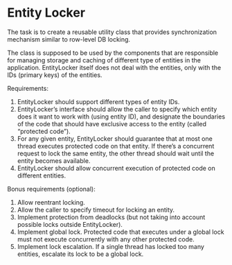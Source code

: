 # Entity Locker
The task is to create a reusable utility class that provides synchronization mechanism similar to row-level DB locking.

The class is supposed to be used by the components that are responsible for managing storage and
caching of different type of entities in the application.
EntityLocker itself does not deal with the entities, only with the IDs (primary keys) of the entities.

Requirements:
1. EntityLocker should support different types of entity IDs.
2. EntityLocker’s interface should allow the caller to specify which entity does it want to work with (using entity ID),
   and designate the boundaries of the code that should have exclusive access to the entity (called “protected code”).
3. For any given entity, EntityLocker should guarantee that at most one thread executes protected code on that entity.
   If there’s a concurrent request to lock the same entity, the other thread should wait until the entity becomes available.
4. EntityLocker should allow concurrent execution of protected code on different entities.


Bonus requirements (optional):
1. Allow reentrant locking.
2. Allow the caller to specify timeout for locking an entity.
3. Implement protection from deadlocks (but not taking into account possible locks outside EntityLocker).
4. Implement global lock.
Protected code that executes under a global lock must not execute concurrently with any other protected code.
5. Implement lock escalation. If a single thread has locked too many entities, escalate its lock to be a global lock.

